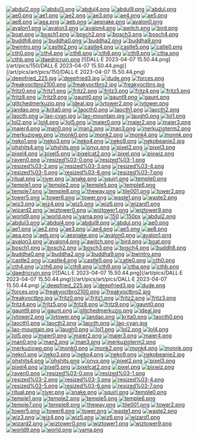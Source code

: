 [![abdul2.png](/art/pics/150/abdul2.png)](/art/pics/art/pics/150/abdul2.png)
[![abdul3.png](/art/pics/150/abdul3.png)](/art/pics/art/pics/150/abdul3.png)
[![abdul4.png](/art/pics/150/abdul4.png)](/art/pics/art/pics/150/abdul4.png)
[![abdul9.png](/art/pics/150/abdul9.png)](/art/pics/art/pics/150/abdul9.png)
[![abdul.png](/art/pics/150/abdul.png)](/art/pics/art/pics/150/abdul.png)
[![ae0.png](/art/pics/150/ae0.png)](/art/pics/art/pics/150/ae0.png)
[![ae1.png](/art/pics/150/ae1.png)](/art/pics/art/pics/150/ae1.png)
[![ae2.png](/art/pics/150/ae2.png)](/art/pics/art/pics/150/ae2.png)
[![ae3.png](/art/pics/150/ae3.png)](/art/pics/art/pics/150/ae3.png)
[![ae4.png](/art/pics/150/ae4.png)](/art/pics/art/pics/150/ae4.png)
[![ae5.png](/art/pics/150/ae5.png)](/art/pics/art/pics/150/ae5.png)
[![ae8.png](/art/pics/150/ae8.png)](/art/pics/art/pics/150/ae8.png)
[![aea.png](/art/pics/150/aea.png)](/art/pics/art/pics/150/aea.png)
[![aeb.png](/art/pics/150/aeb.png)](/art/pics/art/pics/150/aeb.png)
[![aesnake.png](/art/pics/150/aesnake.png)](/art/pics/art/pics/150/aesnake.png)
[![avalon0.png](/art/pics/150/avalon0.png)](/art/pics/art/pics/150/avalon0.png)
[![avalon1.png](/art/pics/150/avalon1.png)](/art/pics/art/pics/150/avalon1.png)
[![avalon3.png](/art/pics/150/avalon3.png)](/art/pics/art/pics/150/avalon3.png)
[![avalon4.png](/art/pics/150/avalon4.png)](/art/pics/art/pics/150/avalon4.png)
[![awitch.png](/art/pics/150/awitch.png)](/art/pics/art/pics/150/awitch.png)
[![bird.png](/art/pics/150/bird.png)](/art/pics/art/pics/150/bird.png)
[![boat.png](/art/pics/150/boat.png)](/art/pics/art/pics/150/boat.png)
[![bosch1.png](/art/pics/150/bosch1.png)](/art/pics/art/pics/150/bosch1.png)
[![bosch2.png](/art/pics/150/bosch2.png)](/art/pics/art/pics/150/bosch2.png)
[![bosch3.png](/art/pics/150/bosch3.png)](/art/pics/art/pics/150/bosch3.png)
[![bosch4.png](/art/pics/150/bosch4.png)](/art/pics/art/pics/150/bosch4.png)
[![buddh8.png](/art/pics/150/buddh8.png)](/art/pics/art/pics/150/buddh8.png)
[![buddha0.png](/art/pics/150/buddha0.png)](/art/pics/art/pics/150/buddha0.png)
[![buddha2.png](/art/pics/150/buddha2.png)](/art/pics/art/pics/150/buddha2.png)
[![buddha9.png](/art/pics/150/buddha9.png)](/art/pics/art/pics/150/buddha9.png)
[![bwintro.png](/art/pics/150/bwintro.png)](/art/pics/art/pics/150/bwintro.png)
[![castle2.png](/art/pics/150/castle2.png)](/art/pics/art/pics/150/castle2.png)
[![castle4.png](/art/pics/150/castle4.png)](/art/pics/art/pics/150/castle4.png)
[![castle5.png](/art/pics/150/castle5.png)](/art/pics/art/pics/150/castle5.png)
[![catle0.png](/art/pics/150/catle0.png)](/art/pics/art/pics/150/catle0.png)
[![cth0.png](/art/pics/150/cth0.png)](/art/pics/art/pics/150/cth0.png)
[![cth4.png](/art/pics/150/cth4.png)](/art/pics/art/pics/150/cth4.png)
[![cth6.png](/art/pics/150/cth6.png)](/art/pics/art/pics/150/cth6.png)
[![cth8.png](/art/pics/150/cth8.png)](/art/pics/art/pics/150/cth8.png)
[![cth9.png](/art/pics/150/cth9.png)](/art/pics/art/pics/150/cth9.png)
[![ctha.png](/art/pics/150/ctha.png)](/art/pics/art/pics/150/ctha.png)
[![cthb.png](/art/pics/150/cthb.png)](/art/pics/art/pics/150/cthb.png)
[![daedricruin.png](/art/pics/150/daedricruin.png)](/art/pics/art/pics/150/daedricruin.png)
[![DALL·E 2023-04-07 15.50.44.png](/art/pics/150/DALL·E 2023-04-07 15.50.44.png)](/art/pics/art/pics/150/DALL·E 2023-04-07 15.50.44.png)
[![deepfried_225.jpg](/art/pics/150/deepfried_225.jpg)](/art/pics/art/pics/150/deepfried_225.jpg)
[![deepfried3.jpg](/art/pics/150/deepfried3.jpg)](/art/pics/art/pics/150/deepfried3.jpg)
[![dude.png](/art/pics/150/dude.png)](/art/pics/art/pics/150/dude.png)
[![forces.png](/art/pics/150/forces.png)](/art/pics/art/pics/150/forces.png)
[![freakyoctbro2100.png](/art/pics/150/freakyoctbro2100.png)](/art/pics/art/pics/150/freakyoctbro2100.png)
[![freakyoctbro2.jpg](/art/pics/150/freakyoctbro2.jpg)](/art/pics/art/pics/150/freakyoctbro2.jpg)
[![freakyoctbro.jpg](/art/pics/150/freakyoctbro.jpg)](/art/pics/art/pics/150/freakyoctbro.jpg)
[![fritz0.png](/art/pics/150/fritz0.png)](/art/pics/art/pics/150/fritz0.png)
[![fritz1.png](/art/pics/150/fritz1.png)](/art/pics/art/pics/150/fritz1.png)
[![fritz2.png](/art/pics/150/fritz2.png)](/art/pics/art/pics/150/fritz2.png)
[![fritz3.png](/art/pics/150/fritz3.png)](/art/pics/art/pics/150/fritz3.png)
[![fritz4.png](/art/pics/150/fritz4.png)](/art/pics/art/pics/150/fritz4.png)
[![fritz5.png](/art/pics/150/fritz5.png)](/art/pics/art/pics/150/fritz5.png)
[![fritz8.png](/art/pics/150/fritz8.png)](/art/pics/art/pics/150/fritz8.png)
[![fritz9.png](/art/pics/150/fritz9.png)](/art/pics/art/pics/150/fritz9.png)
[![gaunt0.png](/art/pics/150/gaunt0.png)](/art/pics/art/pics/150/gaunt0.png)
[![gaunt9.png](/art/pics/150/gaunt9.png)](/art/pics/art/pics/150/gaunt9.png)
[![gaunt.png](/art/pics/150/gaunt.png)](/art/pics/art/pics/150/gaunt.png)
[![glitchedmerkuzio.png](/art/pics/150/glitchedmerkuzio.png)](/art/pics/art/pics/150/glitchedmerkuzio.png)
[![ideal.jpg](/art/pics/150/ideal.jpg)](/art/pics/art/pics/150/ideal.jpg)
[![ivtower2.png](/art/pics/150/ivtower2.png)](/art/pics/art/pics/150/ivtower2.png)
[![ivtower.png](/art/pics/150/ivtower.png)](/art/pics/art/pics/150/ivtower.png)
[![jandao.png](/art/pics/150/jandao.png)](/art/pics/art/pics/150/jandao.png)
[![krita0.png](/art/pics/150/krita0.png)](/art/pics/art/pics/150/krita0.png)
[![laocth0.png](/art/pics/150/laocth0.png)](/art/pics/art/pics/150/laocth0.png)
[![laocth1.png](/art/pics/150/laocth1.png)](/art/pics/art/pics/150/laocth1.png)
[![laocth2.png](/art/pics/150/laocth2.png)](/art/pics/art/pics/150/laocth2.png)
[![laocth.png](/art/pics/150/laocth.png)](/art/pics/art/pics/150/laocth.png)
[![lao-cyan.jpg](/art/pics/150/lao-cyan.jpg)](/art/pics/art/pics/150/lao-cyan.jpg)
[![lao-mountain.jpg](/art/pics/150/lao-mountain.jpg)](/art/pics/art/pics/150/lao-mountain.jpg)
[![laugh0.png](/art/pics/150/laugh0.png)](/art/pics/art/pics/150/laugh0.png)
[![lol1.png](/art/pics/150/lol1.png)](/art/pics/art/pics/150/lol1.png)
[![lol2.png](/art/pics/150/lol2.png)](/art/pics/art/pics/150/lol2.png)
[![lol4.png](/art/pics/150/lol4.png)](/art/pics/art/pics/150/lol4.png)
[![lol5.png](/art/pics/150/lol5.png)](/art/pics/art/pics/150/lol5.png)
[![maier0.png](/art/pics/150/maier0.png)](/art/pics/art/pics/150/maier0.png)
[![maier2.png](/art/pics/150/maier2.png)](/art/pics/art/pics/150/maier2.png)
[![maier3.png](/art/pics/150/maier3.png)](/art/pics/art/pics/150/maier3.png)
[![maier4.png](/art/pics/150/maier4.png)](/art/pics/art/pics/150/maier4.png)
[![man0.png](/art/pics/150/man0.png)](/art/pics/art/pics/150/man0.png)
[![man2.png](/art/pics/150/man2.png)](/art/pics/art/pics/150/man2.png)
[![man3.png](/art/pics/150/man3.png)](/art/pics/art/pics/150/man3.png)
[![merkuzioterm2.png](/art/pics/150/merkuzioterm2.png)](/art/pics/art/pics/150/merkuzioterm2.png)
[![merkuziowp.png](/art/pics/150/merkuziowp.png)](/art/pics/art/pics/150/merkuziowp.png)
[![monk0.png](/art/pics/150/monk0.png)](/art/pics/art/pics/150/monk0.png)
[![monk2.png](/art/pics/150/monk2.png)](/art/pics/art/pics/150/monk2.png)
[![monk4.png](/art/pics/150/monk4.png)](/art/pics/art/pics/150/monk4.png)
[![monnk.png](/art/pics/150/monnk.png)](/art/pics/art/pics/150/monnk.png)
[![neko1.png](/art/pics/150/neko1.png)](/art/pics/art/pics/150/neko1.png)
[![neko3.png](/art/pics/150/neko3.png)](/art/pics/art/pics/150/neko3.png)
[![neko4.png](/art/pics/150/neko4.png)](/art/pics/art/pics/150/neko4.png)
[![neko9.png](/art/pics/150/neko9.png)](/art/pics/art/pics/150/neko9.png)
[![nekobeanie2.jpg](/art/pics/150/nekobeanie2.jpg)](/art/pics/art/pics/150/nekobeanie2.jpg)
[![ohshits4.png](/art/pics/150/ohshits4.png)](/art/pics/art/pics/150/ohshits4.png)
[![ohshits.png](/art/pics/150/ohshits.png)](/art/pics/art/pics/150/ohshits.png)
[![onyx.png](/art/pics/150/onyx.png)](/art/pics/art/pics/150/onyx.png)
[![pixel2.png](/art/pics/150/pixel2.png)](/art/pics/art/pics/150/pixel2.png)
[![pixel3.png](/art/pics/150/pixel3.png)](/art/pics/art/pics/150/pixel3.png)
[![pixel4.png](/art/pics/150/pixel4.png)](/art/pics/art/pics/150/pixel4.png)
[![pixel5.png](/art/pics/150/pixel5.png)](/art/pics/art/pics/150/pixel5.png)
[![pixelcat2.png](/art/pics/150/pixelcat2.png)](/art/pics/art/pics/150/pixelcat2.png)
[![pixel.png](/art/pics/150/pixel.png)](/art/pics/art/pics/150/pixel.png)
[![pixwiz.png](/art/pics/150/pixwiz.png)](/art/pics/art/pics/150/pixwiz.png)
[![raven0.png](/art/pics/150/raven0.png)](/art/pics/art/pics/150/raven0.png)
[![resized%03-0.png](/art/pics/150/resized%03-0.png)](/art/pics/art/pics/150/resized%03-0.png)
[![resized%03-1.png](/art/pics/150/resized%03-1.png)](/art/pics/art/pics/150/resized%03-1.png)
[![resized%03-2.png](/art/pics/150/resized%03-2.png)](/art/pics/art/pics/150/resized%03-2.png)
[![resized%03-3.png](/art/pics/150/resized%03-3.png)](/art/pics/art/pics/150/resized%03-3.png)
[![resized%03-4.png](/art/pics/150/resized%03-4.png)](/art/pics/art/pics/150/resized%03-4.png)
[![resized%03-5.png](/art/pics/150/resized%03-5.png)](/art/pics/art/pics/150/resized%03-5.png)
[![resized%03-6.png](/art/pics/150/resized%03-6.png)](/art/pics/art/pics/150/resized%03-6.png)
[![resized%03-7.png](/art/pics/150/resized%03-7.png)](/art/pics/art/pics/150/resized%03-7.png)
[![ritual.png](/art/pics/150/ritual.png)](/art/pics/art/pics/150/ritual.png)
[![river.png](/art/pics/150/river.png)](/art/pics/art/pics/150/river.png)
[![snake.png](/art/pics/150/snake.png)](/art/pics/art/pics/150/snake.png)
[![squirl.png](/art/pics/150/squirl.png)](/art/pics/art/pics/150/squirl.png)
[![temple0.png](/art/pics/150/temple0.png)](/art/pics/art/pics/150/temple0.png)
[![temple1.png](/art/pics/150/temple1.png)](/art/pics/art/pics/150/temple1.png)
[![temple2.png](/art/pics/150/temple2.png)](/art/pics/art/pics/150/temple2.png)
[![temple5.png](/art/pics/150/temple5.png)](/art/pics/art/pics/150/temple5.png)
[![temple6.png](/art/pics/150/temple6.png)](/art/pics/art/pics/150/temple6.png)
[![temple7.png](/art/pics/150/temple7.png)](/art/pics/art/pics/150/temple7.png)
[![temple8.png](/art/pics/150/temple8.png)](/art/pics/art/pics/150/temple8.png)
[![theway.png](/art/pics/150/theway.png)](/art/pics/art/pics/150/theway.png)
[![tile001.png](/art/pics/150/tile001.png)](/art/pics/art/pics/150/tile001.png)
[![tower2.png](/art/pics/150/tower2.png)](/art/pics/art/pics/150/tower2.png)
[![tower5.png](/art/pics/150/tower5.png)](/art/pics/art/pics/150/tower5.png)
[![tower6.png](/art/pics/150/tower6.png)](/art/pics/art/pics/150/tower6.png)
[![tower.png](/art/pics/150/tower.png)](/art/pics/art/pics/150/tower.png)
[![waste1.png](/art/pics/150/waste1.png)](/art/pics/art/pics/150/waste1.png)
[![waste2.png](/art/pics/150/waste2.png)](/art/pics/art/pics/150/waste2.png)
[![wiz3.png](/art/pics/150/wiz3.png)](/art/pics/art/pics/150/wiz3.png)
[![wiz4.png](/art/pics/150/wiz4.png)](/art/pics/art/pics/150/wiz4.png)
[![wiz5.png](/art/pics/150/wiz5.png)](/art/pics/art/pics/150/wiz5.png)
[![wiz6.png](/art/pics/150/wiz6.png)](/art/pics/art/pics/150/wiz6.png)
[![wizard1.png](/art/pics/150/wizard1.png)](/art/pics/art/pics/150/wizard1.png)
[![wizard2.png](/art/pics/150/wizard2.png)](/art/pics/art/pics/150/wizard2.png)
[![wiztower0.png](/art/pics/150/wiztower0.png)](/art/pics/art/pics/150/wiztower0.png)
[![wiztower1.png](/art/pics/150/wiztower1.png)](/art/pics/art/pics/150/wiztower1.png)
[![wiztower9.png](/art/pics/150/wiztower9.png)](/art/pics/art/pics/150/wiztower9.png)
[![world9.png](/art/pics/150/world9.png)](/art/pics/art/pics/150/world9.png)
[![world.png](/art/pics/150/world.png)](/art/pics/art/pics/150/world.png)
[![yama.png](/art/pics/150/yama.png)](/art/pics/art/pics/150/yama.png)
[![150](/art/pics/150)](/art/pics/art/pics/150)
[![150px](/art/pics/150px)](/art/pics/art/pics/150px)
[![abdul2.png](/art/pics/abdul2.png)](/art/pics/art/pics/abdul2.png)
[![abdul3.png](/art/pics/abdul3.png)](/art/pics/art/pics/abdul3.png)
[![abdul4.png](/art/pics/abdul4.png)](/art/pics/art/pics/abdul4.png)
[![abdul9.png](/art/pics/abdul9.png)](/art/pics/art/pics/abdul9.png)
[![abdul.png](/art/pics/abdul.png)](/art/pics/art/pics/abdul.png)
[![ae0.png](/art/pics/ae0.png)](/art/pics/art/pics/ae0.png)
[![ae1.png](/art/pics/ae1.png)](/art/pics/art/pics/ae1.png)
[![ae2.png](/art/pics/ae2.png)](/art/pics/art/pics/ae2.png)
[![ae3.png](/art/pics/ae3.png)](/art/pics/art/pics/ae3.png)
[![ae4.png](/art/pics/ae4.png)](/art/pics/art/pics/ae4.png)
[![ae5.png](/art/pics/ae5.png)](/art/pics/art/pics/ae5.png)
[![ae8.png](/art/pics/ae8.png)](/art/pics/art/pics/ae8.png)
[![aea.png](/art/pics/aea.png)](/art/pics/art/pics/aea.png)
[![aeb.png](/art/pics/aeb.png)](/art/pics/art/pics/aeb.png)
[![aesnake.png](/art/pics/aesnake.png)](/art/pics/art/pics/aesnake.png)
[![avalon0.png](/art/pics/avalon0.png)](/art/pics/art/pics/avalon0.png)
[![avalon1.png](/art/pics/avalon1.png)](/art/pics/art/pics/avalon1.png)
[![avalon3.png](/art/pics/avalon3.png)](/art/pics/art/pics/avalon3.png)
[![avalon4.png](/art/pics/avalon4.png)](/art/pics/art/pics/avalon4.png)
[![awitch.png](/art/pics/awitch.png)](/art/pics/art/pics/awitch.png)
[![bird.png](/art/pics/bird.png)](/art/pics/art/pics/bird.png)
[![boat.png](/art/pics/boat.png)](/art/pics/art/pics/boat.png)
[![bosch1.png](/art/pics/bosch1.png)](/art/pics/art/pics/bosch1.png)
[![bosch2.png](/art/pics/bosch2.png)](/art/pics/art/pics/bosch2.png)
[![bosch3.png](/art/pics/bosch3.png)](/art/pics/art/pics/bosch3.png)
[![bosch4.png](/art/pics/bosch4.png)](/art/pics/art/pics/bosch4.png)
[![buddh8.png](/art/pics/buddh8.png)](/art/pics/art/pics/buddh8.png)
[![buddha0.png](/art/pics/buddha0.png)](/art/pics/art/pics/buddha0.png)
[![buddha2.png](/art/pics/buddha2.png)](/art/pics/art/pics/buddha2.png)
[![buddha9.png](/art/pics/buddha9.png)](/art/pics/art/pics/buddha9.png)
[![bwintro.png](/art/pics/bwintro.png)](/art/pics/art/pics/bwintro.png)
[![castle2.png](/art/pics/castle2.png)](/art/pics/art/pics/castle2.png)
[![castle4.png](/art/pics/castle4.png)](/art/pics/art/pics/castle4.png)
[![castle5.png](/art/pics/castle5.png)](/art/pics/art/pics/castle5.png)
[![catle0.png](/art/pics/catle0.png)](/art/pics/art/pics/catle0.png)
[![cth0.png](/art/pics/cth0.png)](/art/pics/art/pics/cth0.png)
[![cth4.png](/art/pics/cth4.png)](/art/pics/art/pics/cth4.png)
[![cth6.png](/art/pics/cth6.png)](/art/pics/art/pics/cth6.png)
[![cth8.png](/art/pics/cth8.png)](/art/pics/art/pics/cth8.png)
[![cth9.png](/art/pics/cth9.png)](/art/pics/art/pics/cth9.png)
[![ctha.png](/art/pics/ctha.png)](/art/pics/art/pics/ctha.png)
[![cthb.png](/art/pics/cthb.png)](/art/pics/art/pics/cthb.png)
[![daedricruin.png](/art/pics/daedricruin.png)](/art/pics/art/pics/daedricruin.png)
[![DALL·E 2023-04-07 15.50.44.png](/art/pics/DALL·E 2023-04-07 15.50.44.png)](/art/pics/art/pics/DALL·E 2023-04-07 15.50.44.png)
[![deepfried_225.jpg](/art/pics/deepfried_225.jpg)](/art/pics/art/pics/deepfried_225.jpg)
[![deepfried3.jpg](/art/pics/deepfried3.jpg)](/art/pics/art/pics/deepfried3.jpg)
[![dude.png](/art/pics/dude.png)](/art/pics/art/pics/dude.png)
[![forces.png](/art/pics/forces.png)](/art/pics/art/pics/forces.png)
[![freakyoctbro2100.png](/art/pics/freakyoctbro2100.png)](/art/pics/art/pics/freakyoctbro2100.png)
[![freakyoctbro2.jpg](/art/pics/freakyoctbro2.jpg)](/art/pics/art/pics/freakyoctbro2.jpg)
[![freakyoctbro.jpg](/art/pics/freakyoctbro.jpg)](/art/pics/art/pics/freakyoctbro.jpg)
[![fritz0.png](/art/pics/fritz0.png)](/art/pics/art/pics/fritz0.png)
[![fritz1.png](/art/pics/fritz1.png)](/art/pics/art/pics/fritz1.png)
[![fritz2.png](/art/pics/fritz2.png)](/art/pics/art/pics/fritz2.png)
[![fritz3.png](/art/pics/fritz3.png)](/art/pics/art/pics/fritz3.png)
[![fritz4.png](/art/pics/fritz4.png)](/art/pics/art/pics/fritz4.png)
[![fritz5.png](/art/pics/fritz5.png)](/art/pics/art/pics/fritz5.png)
[![fritz8.png](/art/pics/fritz8.png)](/art/pics/art/pics/fritz8.png)
[![fritz9.png](/art/pics/fritz9.png)](/art/pics/art/pics/fritz9.png)
[![gaunt0.png](/art/pics/gaunt0.png)](/art/pics/art/pics/gaunt0.png)
[![gaunt9.png](/art/pics/gaunt9.png)](/art/pics/art/pics/gaunt9.png)
[![gaunt.png](/art/pics/gaunt.png)](/art/pics/art/pics/gaunt.png)
[![glitchedmerkuzio.png](/art/pics/glitchedmerkuzio.png)](/art/pics/art/pics/glitchedmerkuzio.png)
[![ideal.jpg](/art/pics/ideal.jpg)](/art/pics/art/pics/ideal.jpg)
[![ivtower2.png](/art/pics/ivtower2.png)](/art/pics/art/pics/ivtower2.png)
[![ivtower.png](/art/pics/ivtower.png)](/art/pics/art/pics/ivtower.png)
[![jandao.png](/art/pics/jandao.png)](/art/pics/art/pics/jandao.png)
[![krita0.png](/art/pics/krita0.png)](/art/pics/art/pics/krita0.png)
[![laocth0.png](/art/pics/laocth0.png)](/art/pics/art/pics/laocth0.png)
[![laocth1.png](/art/pics/laocth1.png)](/art/pics/art/pics/laocth1.png)
[![laocth2.png](/art/pics/laocth2.png)](/art/pics/art/pics/laocth2.png)
[![laocth.png](/art/pics/laocth.png)](/art/pics/art/pics/laocth.png)
[![lao-cyan.jpg](/art/pics/lao-cyan.jpg)](/art/pics/art/pics/lao-cyan.jpg)
[![lao-mountain.jpg](/art/pics/lao-mountain.jpg)](/art/pics/art/pics/lao-mountain.jpg)
[![laugh0.png](/art/pics/laugh0.png)](/art/pics/art/pics/laugh0.png)
[![lol1.png](/art/pics/lol1.png)](/art/pics/art/pics/lol1.png)
[![lol2.png](/art/pics/lol2.png)](/art/pics/art/pics/lol2.png)
[![lol4.png](/art/pics/lol4.png)](/art/pics/art/pics/lol4.png)
[![lol5.png](/art/pics/lol5.png)](/art/pics/art/pics/lol5.png)
[![maier0.png](/art/pics/maier0.png)](/art/pics/art/pics/maier0.png)
[![maier2.png](/art/pics/maier2.png)](/art/pics/art/pics/maier2.png)
[![maier3.png](/art/pics/maier3.png)](/art/pics/art/pics/maier3.png)
[![maier4.png](/art/pics/maier4.png)](/art/pics/art/pics/maier4.png)
[![man0.png](/art/pics/man0.png)](/art/pics/art/pics/man0.png)
[![man2.png](/art/pics/man2.png)](/art/pics/art/pics/man2.png)
[![man3.png](/art/pics/man3.png)](/art/pics/art/pics/man3.png)
[![merkuzioterm2.png](/art/pics/merkuzioterm2.png)](/art/pics/art/pics/merkuzioterm2.png)
[![merkuziowp.png](/art/pics/merkuziowp.png)](/art/pics/art/pics/merkuziowp.png)
[![monk0.png](/art/pics/monk0.png)](/art/pics/art/pics/monk0.png)
[![monk2.png](/art/pics/monk2.png)](/art/pics/art/pics/monk2.png)
[![monk4.png](/art/pics/monk4.png)](/art/pics/art/pics/monk4.png)
[![monnk.png](/art/pics/monnk.png)](/art/pics/art/pics/monnk.png)
[![neko1.png](/art/pics/neko1.png)](/art/pics/art/pics/neko1.png)
[![neko3.png](/art/pics/neko3.png)](/art/pics/art/pics/neko3.png)
[![neko4.png](/art/pics/neko4.png)](/art/pics/art/pics/neko4.png)
[![neko9.png](/art/pics/neko9.png)](/art/pics/art/pics/neko9.png)
[![nekobeanie2.jpg](/art/pics/nekobeanie2.jpg)](/art/pics/art/pics/nekobeanie2.jpg)
[![ohshits4.png](/art/pics/ohshits4.png)](/art/pics/art/pics/ohshits4.png)
[![ohshits.png](/art/pics/ohshits.png)](/art/pics/art/pics/ohshits.png)
[![onyx.png](/art/pics/onyx.png)](/art/pics/art/pics/onyx.png)
[![pixel2.png](/art/pics/pixel2.png)](/art/pics/art/pics/pixel2.png)
[![pixel3.png](/art/pics/pixel3.png)](/art/pics/art/pics/pixel3.png)
[![pixel4.png](/art/pics/pixel4.png)](/art/pics/art/pics/pixel4.png)
[![pixel5.png](/art/pics/pixel5.png)](/art/pics/art/pics/pixel5.png)
[![pixelcat2.png](/art/pics/pixelcat2.png)](/art/pics/art/pics/pixelcat2.png)
[![pixel.png](/art/pics/pixel.png)](/art/pics/art/pics/pixel.png)
[![pixwiz.png](/art/pics/pixwiz.png)](/art/pics/art/pics/pixwiz.png)
[![raven0.png](/art/pics/raven0.png)](/art/pics/art/pics/raven0.png)
[![resized%03-0.png](/art/pics/resized%03-0.png)](/art/pics/art/pics/resized%03-0.png)
[![resized%03-1.png](/art/pics/resized%03-1.png)](/art/pics/art/pics/resized%03-1.png)
[![resized%03-2.png](/art/pics/resized%03-2.png)](/art/pics/art/pics/resized%03-2.png)
[![resized%03-3.png](/art/pics/resized%03-3.png)](/art/pics/art/pics/resized%03-3.png)
[![resized%03-4.png](/art/pics/resized%03-4.png)](/art/pics/art/pics/resized%03-4.png)
[![resized%03-5.png](/art/pics/resized%03-5.png)](/art/pics/art/pics/resized%03-5.png)
[![resized%03-6.png](/art/pics/resized%03-6.png)](/art/pics/art/pics/resized%03-6.png)
[![resized%03-7.png](/art/pics/resized%03-7.png)](/art/pics/art/pics/resized%03-7.png)
[![ritual.png](/art/pics/ritual.png)](/art/pics/art/pics/ritual.png)
[![river.png](/art/pics/river.png)](/art/pics/art/pics/river.png)
[![snake.png](/art/pics/snake.png)](/art/pics/art/pics/snake.png)
[![squirl.png](/art/pics/squirl.png)](/art/pics/art/pics/squirl.png)
[![temple0.png](/art/pics/temple0.png)](/art/pics/art/pics/temple0.png)
[![temple1.png](/art/pics/temple1.png)](/art/pics/art/pics/temple1.png)
[![temple2.png](/art/pics/temple2.png)](/art/pics/art/pics/temple2.png)
[![temple5.png](/art/pics/temple5.png)](/art/pics/art/pics/temple5.png)
[![temple6.png](/art/pics/temple6.png)](/art/pics/art/pics/temple6.png)
[![temple7.png](/art/pics/temple7.png)](/art/pics/art/pics/temple7.png)
[![temple8.png](/art/pics/temple8.png)](/art/pics/art/pics/temple8.png)
[![theway.png](/art/pics/theway.png)](/art/pics/art/pics/theway.png)
[![tile001.png](/art/pics/tile001.png)](/art/pics/art/pics/tile001.png)
[![tower2.png](/art/pics/tower2.png)](/art/pics/art/pics/tower2.png)
[![tower5.png](/art/pics/tower5.png)](/art/pics/art/pics/tower5.png)
[![tower6.png](/art/pics/tower6.png)](/art/pics/art/pics/tower6.png)
[![tower.png](/art/pics/tower.png)](/art/pics/art/pics/tower.png)
[![waste1.png](/art/pics/waste1.png)](/art/pics/art/pics/waste1.png)
[![waste2.png](/art/pics/waste2.png)](/art/pics/art/pics/waste2.png)
[![wiz3.png](/art/pics/wiz3.png)](/art/pics/art/pics/wiz3.png)
[![wiz4.png](/art/pics/wiz4.png)](/art/pics/art/pics/wiz4.png)
[![wiz5.png](/art/pics/wiz5.png)](/art/pics/art/pics/wiz5.png)
[![wiz6.png](/art/pics/wiz6.png)](/art/pics/art/pics/wiz6.png)
[![wizard1.png](/art/pics/wizard1.png)](/art/pics/art/pics/wizard1.png)
[![wizard2.png](/art/pics/wizard2.png)](/art/pics/art/pics/wizard2.png)
[![wiztower0.png](/art/pics/wiztower0.png)](/art/pics/art/pics/wiztower0.png)
[![wiztower1.png](/art/pics/wiztower1.png)](/art/pics/art/pics/wiztower1.png)
[![wiztower9.png](/art/pics/wiztower9.png)](/art/pics/art/pics/wiztower9.png)
[![world9.png](/art/pics/world9.png)](/art/pics/art/pics/world9.png)
[![world.png](/art/pics/world.png)](/art/pics/art/pics/world.png)
[![yama.png](/art/pics/yama.png)](/art/pics/art/pics/yama.png)
